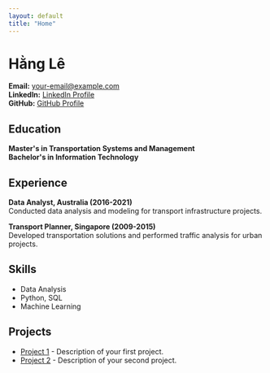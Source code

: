 ```yaml
---
layout: default
title: "Home"
---
```


# Hằng Lê
**Email:** your-email@example.com  
**LinkedIn:** [LinkedIn Profile](https://www.linkedin.com/in/hang-le-194b21b9/)  
**GitHub:** [GitHub Profile](https://github.com/hanglttAU)

## Education
**Master's in Transportation Systems and Management**  
**Bachelor's in Information Technology**

## Experience
**Data Analyst, Australia (2016-2021)**  
Conducted data analysis and modeling for transport infrastructure projects.

**Transport Planner, Singapore (2009-2015)**  
Developed transportation solutions and performed traffic analysis for urban projects.

## Skills
- Data Analysis
- Python, SQL
- Machine Learning

## Projects
- [Project 1](project-link) - Description of your first project.
- [Project 2](project-link) - Description of your second project.
